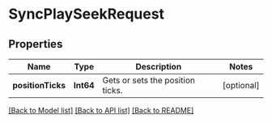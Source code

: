 # SyncPlaySeekRequest

## Properties
Name | Type | Description | Notes
------------ | ------------- | ------------- | -------------
**positionTicks** | **Int64** | Gets or sets the position ticks. | [optional] 

[[Back to Model list]](../README.md#documentation-for-models) [[Back to API list]](../README.md#documentation-for-api-endpoints) [[Back to README]](../README.md)


